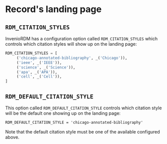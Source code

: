 # Record's landing page

## ``RDM_CITATION_STYLES``

InvenioRDM has a configuration option called ``RDM_CITATION_STYLES`` which controls which citation styles will show up on the landing page:

``` python
RDM_CITATION_STYLES = [
     ('chicago-annotated-bibliography', _('Chicago')),
     ('ieee', _('IEEE')),
     ('science', _('Science')),
     ('apa', _('APA')),
     ('cell', _('Cell')),
]
```

## ``RDM_DEFAULT_CITATION_STYLE``

This option called ``RDM_DEFAULT_CITATION_STYLE`` controls which citation style will be the default one showing up on the landing page:

```
RDM_DEFAULT_CITATION_STYLE = 'chicago-annotated-bibliography'
```

Note that the default citation style must be one of the available configured above.
